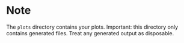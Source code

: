 # Note

The `plots` directory contains your plots. 
Important: this directory only contains generated files. 
Treat any generated output as disposable.